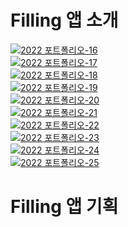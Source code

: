 # Filling 앱 소개

<p dir="auto"><a target="_blank" rel="noopener noreferrer" href="https://user-images.githubusercontent.com/22631075/250291407-be8a6e05-2b81-422f-8d65-ad889ff504f9.png"><img src="https://user-images.githubusercontent.com/22631075/250291407-be8a6e05-2b81-422f-8d65-ad889ff504f9.png" alt="2022 포트폴리오-16" style="max-width: 100%;"></a><br>
<a target="_blank" rel="noopener noreferrer" href="https://user-images.githubusercontent.com/22631075/250291412-b5d35c82-1517-4f51-94f4-991a21a78005.png"><img src="https://user-images.githubusercontent.com/22631075/250291412-b5d35c82-1517-4f51-94f4-991a21a78005.png" alt="2022 포트폴리오-17" style="max-width: 100%;"></a><br>
<a target="_blank" rel="noopener noreferrer" href="https://user-images.githubusercontent.com/22631075/250291414-1c0259d3-314a-4121-803e-85a91e6e4d0d.png"><img src="https://user-images.githubusercontent.com/22631075/250291414-1c0259d3-314a-4121-803e-85a91e6e4d0d.png" alt="2022 포트폴리오-18" style="max-width: 100%;"></a><br>
<a target="_blank" rel="noopener noreferrer" href="https://user-images.githubusercontent.com/22631075/250291416-949e613f-ec6f-4009-bc22-b7b74c0768cd.png"><img src="https://user-images.githubusercontent.com/22631075/250291416-949e613f-ec6f-4009-bc22-b7b74c0768cd.png" alt="2022 포트폴리오-19" style="max-width: 100%;"></a><br>
<a target="_blank" rel="noopener noreferrer" href="https://user-images.githubusercontent.com/22631075/250291417-41346de0-0e87-428b-b011-91b16f81c589.png"><img src="https://user-images.githubusercontent.com/22631075/250291417-41346de0-0e87-428b-b011-91b16f81c589.png" alt="2022 포트폴리오-20" style="max-width: 100%;"></a><br>
<a target="_blank" rel="noopener noreferrer" href="https://user-images.githubusercontent.com/22631075/250291418-813a6c8d-e935-4725-9752-7a7025403bae.png"><img src="https://user-images.githubusercontent.com/22631075/250291418-813a6c8d-e935-4725-9752-7a7025403bae.png" alt="2022 포트폴리오-21" style="max-width: 100%;"></a><br>
<a target="_blank" rel="noopener noreferrer" href="https://user-images.githubusercontent.com/22631075/250291421-d3956753-5d46-4703-85c1-2dde21a4050c.png"><img src="https://user-images.githubusercontent.com/22631075/250291421-d3956753-5d46-4703-85c1-2dde21a4050c.png" alt="2022 포트폴리오-22" style="max-width: 100%;"></a><br>
<a target="_blank" rel="noopener noreferrer" href="https://user-images.githubusercontent.com/22631075/250291422-86ba9373-e92a-4cf0-bd38-1829da633e52.png"><img src="https://user-images.githubusercontent.com/22631075/250291422-86ba9373-e92a-4cf0-bd38-1829da633e52.png" alt="2022 포트폴리오-23" style="max-width: 100%;"></a><br>
<a target="_blank" rel="noopener noreferrer" href="https://user-images.githubusercontent.com/22631075/250291423-c75116ae-98a1-427d-b31c-27bf213484c5.png"><img src="https://user-images.githubusercontent.com/22631075/250291423-c75116ae-98a1-427d-b31c-27bf213484c5.png" alt="2022 포트폴리오-24" style="max-width: 100%;"></a><br>
<a target="_blank" rel="noopener noreferrer" href="https://user-images.githubusercontent.com/22631075/250291424-263fa3e0-c02a-4857-964d-1b62bcf8a956.png"><img src="https://user-images.githubusercontent.com/22631075/250291424-263fa3e0-c02a-4857-964d-1b62bcf8a956.png" alt="2022 포트폴리오-25" style="max-width: 100%;"></a></p>

# Filling 앱 기획
